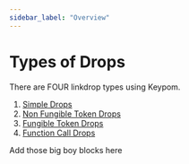 ```yaml
---
sidebar_label: "Overview"
---
```

# Types of Drops
There are FOUR linkdrop types using Keypom. 

1) [Simple Drops](simpledrops.md)  
2) [Non Fungible Token Drops](nftdrops.md)  
3) [Fungible Token Drops](ftdrops.md)  
4) [Function Call Drops](fcdrops.md)  


Add those big boy blocks here

